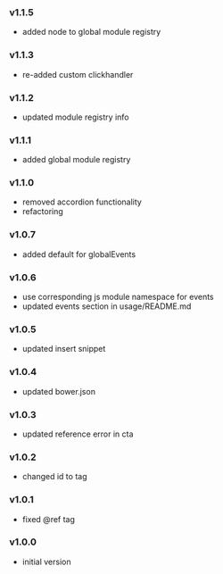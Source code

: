 ### v1.1.5
- added node to global module registry

### v1.1.3
- re-added custom clickhandler

### v1.1.2
- updated module registry info

### v1.1.1
- added global module registry

### v1.1.0
- removed accordion functionality
- refactoring

### v1.0.7
- added default for globalEvents

### v1.0.6
- use corresponding js module namespace for events
- updated events section in usage/README.md

### v1.0.5
- updated insert snippet

### v1.0.4
- updated bower.json

### v1.0.3
- updated reference error in cta

### v1.0.2
- changed id to tag

### v1.0.1
- fixed @ref tag

### v1.0.0
- initial version